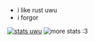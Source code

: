 - i like rust uwu
- i forgor 

[![stats uwu](https://github-readme-stats.vercel.app/api/top-langs/?username=mirai42&layout=compact&theme=tokyonight)](https://github.com/anuraghazra/github-readme-stats)
![more stats :3](https://github-readme-stats.vercel.app/api?username=mirai42&show_icons=true&theme=tokyonight)
  

